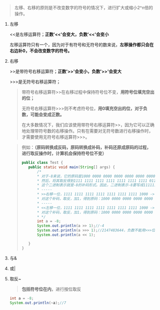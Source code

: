 > 左移、右移的原则是不改变数字的符号的情况下，进行扩大或缩小2^n倍的操作。

1. 左移

   <<是左移运算符；**正数'<<'会变大，负数'<<'会变小**

   左移运算符只有一个，因为对于有符号和无符号的数来说，**左移操作都只会在右边补0，不会改变数字的符号。**

2. 右移

   \>>是带符号右移运算符；**正数'\>>'会变小，负数'\>>'会变大**

   \>>>是无符号右移运算符；

   > 带符号右移运算符>>在右移过程中保持符号位不变，**用符号位填充空出的位；**
   >
   > 无符号右移运算符>>>则不考虑符号位，**用0填充空出的位，对于负数，可能会变成正数。**
   >
   > 在大多数情况下，我们应该使用带符号右移运算符>>，因为它可以正确地处理带符号数的右移操作。只有在需要对无符号数进行右移操作时，才需要使用无符号右移运算符>>>。

   >例如：**（原码转换成反码，原码转换成补码，补码还原成原码的过程，进行取反操作时，计算机会保持符号位不变）**
   >
   >~~~java
   >public class Test {
   >    public static void main(String[] args) {
   >        /*
   >        * 对于-8来说，它的原码是1000 0000 0000 0000 0000 0000 0000 1000，因为第一位是符号位，表示负数。计算机中，负数一般用它的补码表示。
   >        * 然后，将其取反得到1111 1111 1111 1111 1111 1111 1111 0111，再将其加1得到1111 1111 1111 1111 1111 1111 1111 1000，
   >        * 这个二进制表示就是-8的补码形式。因此，二进制表示-8要写成11111111111111111111111111111000，这就是-8的补码形式。
   >        * -----
   >        * >>右移一位，1111 1111 1111 1111 1111 1111 1111 1000 -> 1111 1111 1111 1111 1111 1111 1111 1100 （左边用符号位补齐）
   >        * 对这个补码，取反，加1，得到原码：1000 0000 0000 0000 0000 0000 0000 0100（还原成原码的过程，取反符号位不变），十进制表示为-4。
   >        * -----
   >        * <<左移一位，1111 1111 1111 1111 1111 1111 1111 1000 -> 1111 1111 1111 1111 1111 1111 1111 0000 （右边用符号位补齐）
   >        * 对这个补码，取反，加1，得到原码：1000 0000 0000 0000 0000 0000 0001 0000（还原成原码的过程，取反符号位不变），十进制表示为-16。
   >        * */
   >        int a = -8;
   >        System.out.println(a >> 1);//-4
   >        System.out.println(a >>> 1);//2147483644，负数不能用>>>位移，会变成正数
   >        System.out.println(a << 1);
   >
   >    }
   >}
   >~~~
   >
   
3. 与&

4. 或|

5. 取反~

   > **包括符号位在内**，进行按位取反

   ~~~java
   int a = -8;
   System.out.println(~a);//7
   ~~~

   